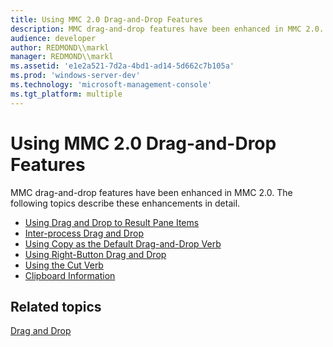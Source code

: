 ```yaml
---
title: Using MMC 2.0 Drag-and-Drop Features
description: MMC drag-and-drop features have been enhanced in MMC 2.0. The following topics describe these enhancements in detail.
audience: developer
author: REDMOND\\markl
manager: REDMOND\\markl
ms.assetid: 'e1e2a521-7d2a-4bd1-ad14-5d662c7b105a'
ms.prod: 'windows-server-dev'
ms.technology: 'microsoft-management-console'
ms.tgt_platform: multiple
---
```


# Using MMC 2.0 Drag-and-Drop Features

MMC drag-and-drop features have been enhanced in MMC 2.0. The following topics describe these enhancements in detail.

-   [Using Drag and Drop to Result Pane Items](using-drag-and-drop-to-result-pane-items.md)
-   [Inter-process Drag and Drop](inter-process-drag-and-drop.md)
-   [Using Copy as the Default Drag-and-Drop Verb](using-copy-as-the-default-drag-and-drop-verb.md)
-   [Using Right-Button Drag and Drop](using-right-button-drag-and-drop.md)
-   [Using the Cut Verb](using-the-cut-verb.md)
-   [Clipboard Information](clipboard-information.md)

## Related topics

<dl> <dt>

[Drag and Drop](drag-and-drop.md)
</dt> </dl>

 

 




